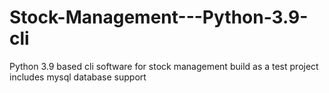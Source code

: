 # Stock-Management---Python-3.9-cli
Python 3.9 based cli software for stock management build as a test project includes mysql database support
